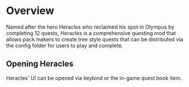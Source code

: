 # Overview

Named after the hero Heracles who reclaimed his spot in Olympus by completing 12 quests, Heracles is a comprehensive questing mod that allows pack makers to create tree style quests that can be distributed via the config folder for users to play and complete.

## Opening Heracles

Heracles' UI can be opened via keybind or the in-game quest book item.